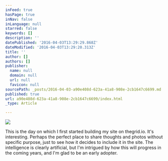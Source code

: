 ```yaml
---
inFeed: true
hasPage: true
inNav: false
inLanguage: null
starred: false
keywords: []
description: ''
datePublished: '2016-04-03T13:29:29.868Z'
dateModified: '2016-04-03T13:29:20.313Z'
title: ''
author: []
authors: []
publisher:
  name: null
  domain: null
  url: null
  favicon: null
sourcePath: _posts/2016-04-03-a90e408d-623a-41a8-908e-2cb1647c6699.md
published: true
url: a90e408d-623a-41a8-908e-2cb1647c6699/index.html
_type: Article

---
```

![](https://the-grid-user-content.s3-us-west-2.amazonaws.com/6430f18e-9001-491d-a7ee-c14a498c99e8.jpg)

This is the day on which I first started building my site on thegrid.io. It's interesting. Perhaps the perfect place to share thoughts and photos without specific purpose, just to see how it decides to include it in the site. The intelligence is clearly artificial, but I'm intrigued by how this will progress in the coming years, and I'm glad to be an early adopter.